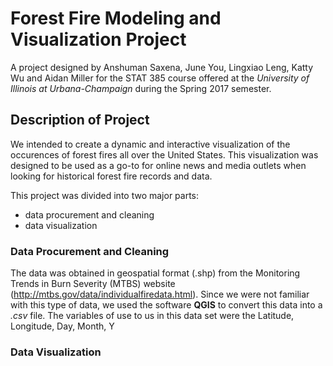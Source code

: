 # Forest Fire Modeling and Visualization Project

A project designed by Anshuman Saxena, June You, Lingxiao Leng, Katty Wu and Aidan Miller for the STAT 385 course offered at the *University of Illinois at Urbana-Champaign* during the Spring 2017 semester.

## Description of Project

We intended to create a dynamic and interactive visualization of the occurences of forest fires all over the United States. This visualization was designed to be used as a go-to for online news and media outlets when looking for historical forest fire records and data. 

This project was divided into two major parts: 
* data procurement and cleaning
* data visualization

### Data Procurement and Cleaning

The data was obtained in geospatial format (.shp) from the Monitoring Trends in Burn Severity (MTBS) website (http://mtbs.gov/data/individualfiredata.html). Since we were not familiar with this type of data, we used the software **QGIS** to convert this data into a *.csv* file. The variables of use to us in this data set were the Latitude, Longitude, Day, Month, Y

### Data Visualization
